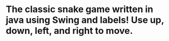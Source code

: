 The classic snake game written in java using Swing and labels! Use up, down, left, and right to move.
=====
